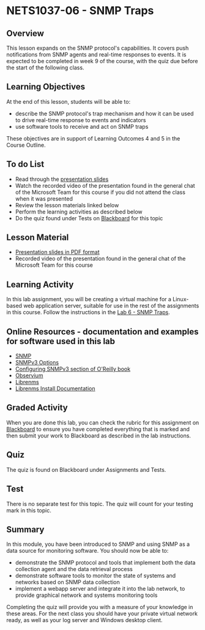 # NETS1037-06 - SNMP Traps

## Overview
This lesson expands on the SNMP protocol's capabilities. It covers push notifications from SNMP agents and real-time responses to events. It is expected to be completed in week 9 of the course, with the quiz due before the start of the following class. 

## Learning Objectives
At the end of this lesson, students will be able to:
  * describe the SNMP protocol's trap mechanism and how it can be used to drive real-time response to events and indicators
  * use software tools to receive and act on SNMP traps

These objectives are in support of Learning Outcomes 4 and 5 in the Course Outline.

## To do List
   * Read through the [presentation slides](Presentations/NETS1037-06-SNMPTraps.pdf)
   * Watch the recorded video of the presentation found in the general chat of the Microsoft Team for this course if you did not attend the class when it was presented
   * Review the lesson materials linked below
   * Perform the learning activities as described below
   * Do the quiz found under Tests on [Blackboard](https://gc.blackboard.com) for this topic

## Lesson Material
  * [Presentation slides in PDF format](Presentations/NETS1037-06-SNMPTraps.pdf)
  * Recorded video of the presentation found in the general chat of the Microsoft Team for this course

## Learning Activity
In this lab assignment, you will be creating a virtual machine for a Linux-based web application server, suitable for use in the rest of the assignments in this course. Follow the instructions in the [Lab 6 - SNMP Traps](Labs/Lab06-SNMP-Traps.html).

## Online Resources - documentation and examples for software used in this lab
* [SNMP](http://net-snmp.org)
* [SNMPv3 Options](http://www.net-snmp.org/wiki/index.php/TUT:SNMPv3_Options)
* [Configuring SNMPv3 section of O'Reilly book](https://nnc3.com/mags/Networking2/snmp/appf_02.htm)
* [Observium](https://www.observium.org)
* [Librenms](https://librenms.org)
* [Librenms Install Documentation](https://docs.librenms.org)

## Graded Activity
When you are done this lab, you can check the rubric for this assignment on [Blackboard](https://gc.blackboard.com) to ensure you have completed everything that is marked and then submit your work to Blackboard as described in the lab instructions.

## Quiz

The quiz is found on Blackboard under Assignments and Tests.

## Test

There is no separate test for this topic. The quiz will count for your testing mark in this topic.

## Summary
In this module, you have been introduced to SNMP and using SNMP as a data source for monitoring software.
You should now be able to:
  * demonstrate the SNMP protocol and tools that implement both the data collection agent and the data retrieval process
  * demonstrate software tools to monitor the state of systems and networks based on SNMP data collection
  * implement a webapp server and integrate it into the lab network, to provide graphical network and systems monitoring tools

Completing the quiz will provide you with a measure of your knowledge in these areas. For the next class you should have your private virtual network ready, as well as your log server and Windows desktop client.
